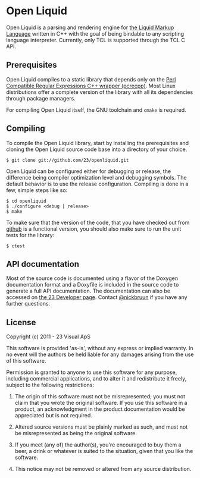 # Open Liquid

Open Liquid is a parsing and rendering engine for [the Liquid Markup Language](http://www.liquidmarkup.org/) written in C++ with the goal of being bindable to any scripting language interpreter. Currently, only TCL is supported through the TCL C API.

## Prerequisites

Open Liquid compiles to a static library that depends only on the [Perl Compatible Regular Expressions C++ wrapper (pcrecpp)](http://www.gammon.com.au/pcre/pcrecpp.html). Most Linux distributions offer a complete version of the library with all its dependencies through package managers.

For compiling Open Liquid itself, the GNU toolchain and `cmake` is required.

## Compiling

To compile the Open Liquid library, start by installing the prerequisites and cloning the Open Liquid source code base into a directory of your choice.

    $ git clone git://github.com/23/openliquid.git

Open Liquid can be configured either for debugging or release, the difference being compiler optimization level and debugging symbols. The default behavior is to use the release configuration. Compiling is done in a few, simple steps like so:

    $ cd openliquid
    $ ./configure <debug | release>
    $ make

To make sure that the version of the code, that you have checked out from [github](http://www.github.com/) is a functional version, you should also make sure to run the unit tests for the library:

    $ ctest

## API documentation

Most of the source code is documented using a flavor of the Doxygen documentation format and a Doxyfile is included in the source code to generate a full API documentation. The documentation can also be accessed on [the 23 Developer page](http://23developer.com/openliquid/api/). Contact [@nickbruun](http://twitter.com/nickbruun) if you have any further questions.

## License

Copyright (c) 2011 - 23 Visual ApS

This software is provided 'as-is', without any express or implied
warranty. In no event will the authors be held liable for any damages
arising from the use of this software.

Permission is granted to anyone to use this software for any purpose,
including commercial applications, and to alter it and redistribute it
freely, subject to the following restrictions:

  1. The origin of this software must not be misrepresented; you must not
  claim that you wrote the original software. If you use this software
  in a product, an acknowledgment in the product documentation would be
  appreciated but is not required.

  2. Altered source versions must be plainly marked as such, and must not be
  misrepresented as being the original software.

  3. If you meet (any of) the author(s), you're encouraged to buy them a beer,
  a drink or whatever is suited to the situation, given that you like the
  software.

  4. This notice may not be removed or altered from any source
  distribution.
